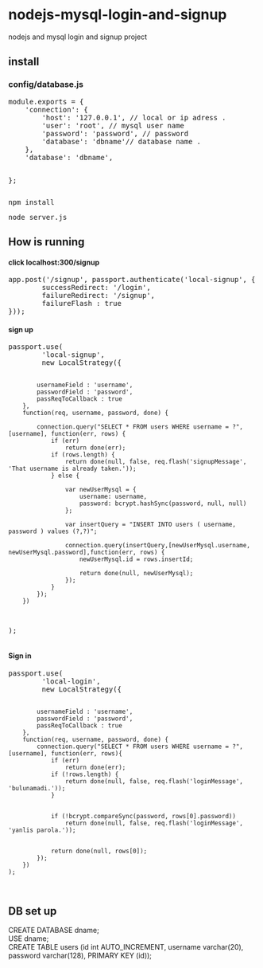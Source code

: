 # nodejs-mysql-login-and-signup
nodejs and mysql login and signup project 
<h2>install</h2>

<h3>config/database.js</h3>
<pre>
module.exports = {
    'connection': {
        'host': '127.0.0.1', // local or ip adress .
        'user': 'root', // mysql user name
        'password': 'password', // password 
        'database': 'dbname'// database name .
    },
	'database': 'dbname',
    
};
</pre>


<pre>npm install </pre>
<pre>node server.js</pre>

<h2>How is running</h2>

<h4>click localhost:300/signup</h4>
<pre>
app.post('/signup', passport.authenticate('local-signup', {
        successRedirect: '/login',
        failureRedirect: '/signup',
        failureFlash : true 
}));
</pre>
<h4>sign up </h4>
<pre>
passport.use(
        'local-signup',
        new LocalStrategy({

            usernameField : 'username',
            passwordField : 'password',
            passReqToCallback : true 
        },
        function(req, username, password, done) {

            connection.query("SELECT * FROM users WHERE username = ?",[username], function(err, rows) {
                if (err)
                    return done(err);
                if (rows.length) {
                    return done(null, false, req.flash('signupMessage', 'That username is already taken.'));
                } else {

                    var newUserMysql = {
                        username: username,
                        password: bcrypt.hashSync(password, null, null)
                    };

                    var insertQuery = "INSERT INTO users ( username, password ) values (?,?)";

                    connection.query(insertQuery,[newUserMysql.username, newUserMysql.password],function(err, rows) {
                        newUserMysql.id = rows.insertId;

                        return done(null, newUserMysql);
                    });
                }
            });
        })
 );
</pre>
<h4>Sign in</h4>
<pre>
passport.use(
        'local-login',
        new LocalStrategy({
            
            usernameField : 'username',
            passwordField : 'password',
            passReqToCallback : true 
        },
        function(req, username, password, done) { 
            connection.query("SELECT * FROM users WHERE username = ?",[username], function(err, rows){
                if (err)
                    return done(err);
                if (!rows.length) {
                    return done(null, false, req.flash('loginMessage', 'bulunamadi.')); 
                }

           
                if (!bcrypt.compareSync(password, rows[0].password))
                    return done(null, false, req.flash('loginMessage', 'yanlis parola.'));

          
                return done(null, rows[0]);
            });
        })
    );
</pre>




<h2> DB set up </h2>

CREATE DATABASE dname;<br>
USE dname;<br>
CREATE TABLE users (id int AUTO_INCREMENT, username varchar(20), password varchar(128), PRIMARY KEY (id));

